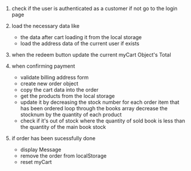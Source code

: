 1. check if the user is authenticated as a customer if not go to the login page
2. load the necessary data like
   - the data after cart loading it from the local storage
   - load the address data of the current user if exists
3. when the redeem button update the current myCart Object's Total
4. when confirming payment

   - validate billing address form
   - create new order object
   - copy the cart data into the order
   - get the products from the local storage
   - update it by decreasing the stock number for each order item that has been ordered loop through the books array decrease the stocknum by the quantity of each product
   - check if it's out of stock where the quantity of sold book is less than the quantity of the main book stock

5. if order has been sucessfully done
   - display Message
   - remove the order from localStorage
   - reset myCart

